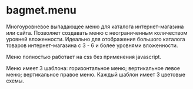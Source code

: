 # bagmet.menu

Многоуровневое выпадающее меню для каталога интернет-магазина или сайта.
Позволяет создавать меню с неограниченным количеством уровней вложенности. Идеально для отображения большого каталога товаров интернет-магазина с 3 - 6 и более уровнями вложенности.

Меню полностью работает на css без применения javascript.

Меню имеет 3 шаблона:
горизонтальное меню;
вертикальное левое меню;
вертикальное правое меню.
Каждый шаблон имеет 3 цветовые схемы.